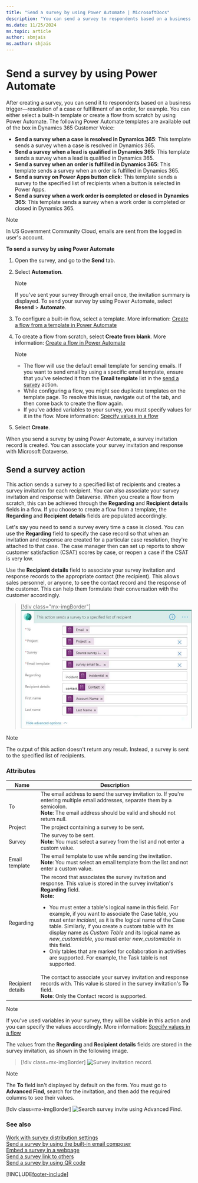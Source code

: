 ```yaml
---
title: "Send a survey by using Power Automate | MicrosoftDocs"
description: "You can send a survey to respondents based on a business trigger such as resolution of a case. This topic explains how to send a survey by using Power Automate."
ms.date: 11/25/2024
ms.topic: article
author: sbmjais
ms.author: shjais
---
```


# Send a survey by using Power Automate

After creating a survey, you can send it to respondents based on a business trigger&#8212;resolution of a case or fulfillment of an order, for example. You can either select a built-in template or create a flow from scratch by using Power Automate. The following Power Automate templates are available out of the box in Dynamics 365 Customer Voice:

- **Send a survey when a case is resolved in Dynamics 365**: This template sends a survey when a case is resolved in Dynamics 365.
- **Send a survey when a lead is qualified in Dynamics 365**: This template sends a survey when a lead is qualified in Dynamics 365.
- **Send a survey when an order is fulfilled in Dynamics 365**: This template sends a survey when an order is fulfilled in Dynamics 365.
- **Send a survey on Power Apps button click**: This template sends a survey to the specified list of recipients when a button is selected in Power Apps.
- **Send a survey when a work order is completed or closed in Dynamics 365**: This template sends a survey when a work order is completed or closed in Dynamics 365.
 
> [!NOTE]
> In US Government Community Cloud, emails are sent from the logged in user's account.

**To send a survey by using Power Automate**

1.  Open the survey, and go to the **Send** tab.

2. Select **Automation**.

    > [!NOTE]
    > If you've sent your survey through email once, the invitation summary is displayed. To send your survey by using Power Automate, select **Resend** > **Automate**.

3.  To configure a built-in flow, select a template. More information: [Create a flow from a template in Power Automate](/flow/get-started-logic-template)

5.  To create a flow from scratch, select **Create from blank**. More information: [Create a flow in Power Automate](/flow/get-started-logic-flow)

    > [!NOTE]
    > - The flow will use the default email template for sending emails. If you want to send email by using a specific email template, ensure that you've selected it from the **Email template** list in the [send a survey](#send-a-survey-action) action.
    > - While configuring a flow, you might see duplicate templates on the template page. To resolve this issue, navigate out of the tab, and then come back to create the flow again.
    > - If you've added variables to your survey, you must specify values for it in the flow. More information: [Specify values in a flow](personalize-survey.md#specify-values-in-a-flow)

5.  Select **Create**.

When you send a survey by using Power Automate, a survey invitation record is created. You can associate your survey invitation and response with Microsoft Dataverse.

## Send a survey action

This action sends a survey to a specified list of recipients and creates a survey invitation for each recipient. You can also associate your survey invitation and response with Dataverse. When you create a flow from scratch, this can be achieved through the **Regarding** and **Recipient details** fields in a flow. If you choose to create a flow from a template, the **Regarding** and **Recipient details** fields are populated accordingly.

Let's say you need to send a survey every time a case is closed. You can use the **Regarding** field to specify the case record so that when an invitation and response are created for a particular case resolution, they're attached to that case. The case manager then can set up reports to show customer satisfaction (CSAT) scores by case, or reopen a case if the CSAT is very low.

Use the **Recipient details** field to associate your survey invitation and response records to the appropriate contact (the recipient). This allows sales personnel, or anyone, to see the contact record and the response of the customer. This can help them formulate their conversation with the customer accordingly.

> [!div class="mx-imgBorder"]
> ![Send a survey action.](media/send-survey-action.png "Send a survey action")

> [!NOTE]
> The output of this action doesn't return any result. Instead, a survey is sent to the specified list of recipients.

### Attributes

|Name|Description|
|---|----|
|To|The email address to send the survey invitation to. If you're entering multiple email addresses, separate them by a semicolon.<br>**Note**: The email address should be valid and should not return null.|
|Project|The project containing a survey to be sent.|
|Survey|The survey to be sent.<br>**Note**: You must select a survey from the list and not enter a custom value.|
|Email template|The email template to use while sending the invitation.<br>**Note**: You must select an email template from the list and not enter a custom value.|
|Regarding|The record that associates the survey invitation and response. This value is stored in the survey invitation's **Regarding** field. <br> **Note:** <ul><li>You must enter a table's logical name in this field. For example, if you want to associate the Case table, you must enter _incident_, as it is the logical name of the Case table. Similarly, if you create a custom table with its display name as _Custom Table_ and its logical name as _new\_customtable_, you must enter _new\_customtable_ in this field.</li><li>Only tables that are marked for collaboration in activities are supported. For example, the Task table is not supported. </li>|
|Recipient details|The contact to associate your survey invitation and response records with. This value is stored in the survey invitation's **To** field.<br>**Note**: Only the Contact record is supported.|

> [!NOTE]
> If you've used variables in your survey, they will be visible in this action and you can specify the values accordingly. More information: [Specify values in a flow](personalize-survey.md#specify-values-in-a-flow)

The values from the **Regarding** and **Recipient details** fields are stored in the survey invitation, as shown in the following image.

> [!div class=mx-imgBorder]
> ![Survey invitation record.](media/survey-invite.png "Survey invitation record")  

> [!NOTE]
> The **To** field isn't displayed by default on the form. You must go to **Advanced Find**, search for the invitation, and then add the required columns to see their values.
>
> [!div class=mx-imgBorder]
> ![Search survey invite using Advanced Find.](media/survey-invite-adv-find.png "Search survey invitation using Advanced Find") 

### See also

[Work with survey distribution settings](distribution-settings.md)<br>
[Send a survey by using the built-in email composer](send-survey-email.md)<br>
[Embed a survey in a webpage](embed-web-page.md)<br>
[Send a survey link to others](send-survey-link.md)<br>
[Send a survey by using QR code](send-survey-qrcode.md)


[!INCLUDE[footer-include](includes/footer-banner.md)]
